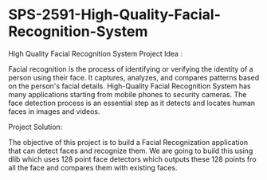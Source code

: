 # SPS-2591-High-Quality-Facial-Recognition-System
High Quality Facial Recognition System
Project Idea :

Facial recognition is the process of identifying or verifying the identity of a person using their face. It captures, analyzes, and compares patterns based on the person's facial details. High-Quality Facial Recognition System has many applications starting from mobile phones to security cameras. The face detection process is an essential step as it detects and locates human faces in images and videos.

Project Solution:

The objective of this project is to build a Facial Recognization application that can detect faces and recognize them. We are going to build this using dlib which uses 128 point face detectors which outputs these 128 points fro all the face and compares them with existing faces.

